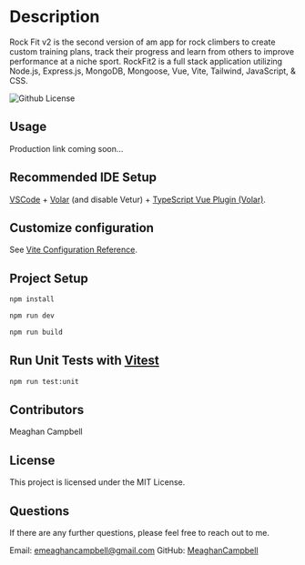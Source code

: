 # Description

Rock Fit v2 is the second version of am app for rock climbers to create custom training plans, track their progress and learn from others to improve performance at a niche sport. RockFit2 is a full stack application utilizing Node.js, Express.js, MongoDB, Mongoose, Vue, Vite, Tailwind, JavaScript, & CSS.

![Github License](https://img.shields.io/badge/license-MIT-green)

## Usage

Production link coming soon...

## Recommended IDE Setup

[VSCode](https://code.visualstudio.com/) + [Volar](https://marketplace.visualstudio.com/items?itemName=Vue.volar) (and disable Vetur) + [TypeScript Vue Plugin (Volar)](https://marketplace.visualstudio.com/items?itemName=Vue.vscode-typescript-vue-plugin).

## Customize configuration

See [Vite Configuration Reference](https://vitejs.dev/config/).

## Project Setup

```sh
npm install
```
```sh
npm run dev
```
```sh
npm run build
```

## Run Unit Tests with [Vitest](https://vitest.dev/)

```sh
npm run test:unit
```

## Contributors

Meaghan Campbell

## License

This project is licensed under the MIT License.

## Questions

If there are any further questions, please feel free to reach out to me.

Email: emeaghancampbell@gmail.com
GitHub: [MeaghanCampbell](https://github.com/MeaghanCampbell/)


